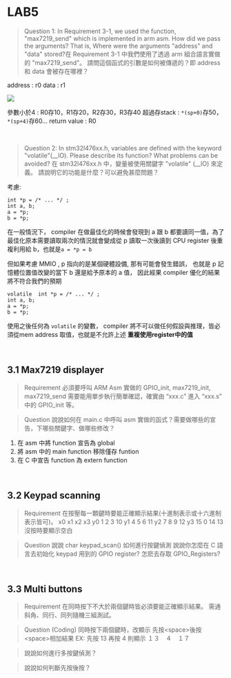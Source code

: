 # LAB5

> Question 1: In Requirement 3-1, we used the function, "max7219_send" which is implemented in arm asm. How did we pass the arguments? That is, Where were the arguments "address" and "data" stored?在 Requirement 3-1 中我們使用了透過 arm 組合語言實做的 "max7219_send"。 請問這個函式的引數是如何被傳遞的？即 address 和 data 會被存在哪裡？

address : r0
data : r1

![](https://i.imgur.com/Jm1CKfc.png)

參數小於4 : R0存10，R1存20，R2存30，R3存40
超過存stack : ```*(sp+0)```存50，```*(sp+4)```存60...
return value : R0

<br>


> Question 2: In stm32l476xx.h, variables are defined with the keyword "volatile"(__IO). Please describe its function? What problems can be avoided? 在 stm32l476xx.h 中，變量被使用關鍵字 "volatile" (__IO) 來定義。 請說明它的功能是什麼？可以避免甚麼問題？

考慮: 

```c=
int *p = /* ... */ ; 
int a, b; 
a = *p; 
b = *p;
```

在一般情況下， compiler 在做最佳化的時候會發現到 a 跟 b 都要讀同一值，為了最佳化原本需要讀取兩次的情況就會變成從 p 讀取一次後讀到 CPU register 後重複利用給 b，也就是```a = *p = b```

但如果考慮 MMIO , p 指向的是某個硬體設備, 那有可能會發生錯誤， 也就是 p 記憶體位置值改變的當下 b 還是給予原本的 a 值， 因此經果 compiler 優化的結果將不符合我們的預期

```c=
volatile  int *p = /* ... */ ; 
int a, b; 
a = *p; 
b = *p;
```

使用之後任何為 ```volatile``` 的變數， compiler 將不可以做任何假設與推理，皆必須從mem address 取值，也就是不允許上述 **重複使用register中的值**

[](https://liam.page/2018/01/18/volatile-in-C-and-Cpp/)

<br>

## 3.1 Max7219 displayer
> Requirement
必須要呼叫 ARM Asm 實做的 GPIO_init, max7219_init, max7219_send 需要能用單步執行簡單確認，確實由 “xxx.c” 進入 “xxx.s” 中的 GPIO_init 等。

>Question
說說如何在 main.c 中呼叫 asm 實做的函式？需要做哪些的宣告，下哪些關鍵字、做哪些修改？

1. 在 asm 中將 function 宣告為 global
2. 將 asm 中的 main function 移除僅存 funtion
3. 在 C 中宣告 function 為 extern function


<br>

## 3.2 Keypad scanning

> Requirement
> 在按壓每一顆鍵時要能正確顯示結果(十進制表示或十六進制表示皆可)。
x0	x1	x2	x3
y0	1	2	3	10
y1	4	5	6	11
y2	7	8	9	12
y3	15	0	14	13
沒按時要顯示空白

> Question
說說 char keypad_scan() 如何進行按鍵偵測 說說你怎麼在 C 語言去初始化 keypad 用到的 GPIO register? 怎麽去存取 GPIO_Registers?

<br>

## 3.3 Multi buttons

> Requirement
在同時按下不大於兩個鍵時皆必須要能正確顯示結果。
需通斜角、同行、同列隨機三組測試。

> Question
(Coding) 同時按下兩個鍵時，改顯示 先按\<space\>後按\<space\>相加結果
EX: 先按 13 再按 4 則顯示 １３　４　１７

> 說說如何進行多按鍵偵測？

> 說說如何判斷先按後按？
